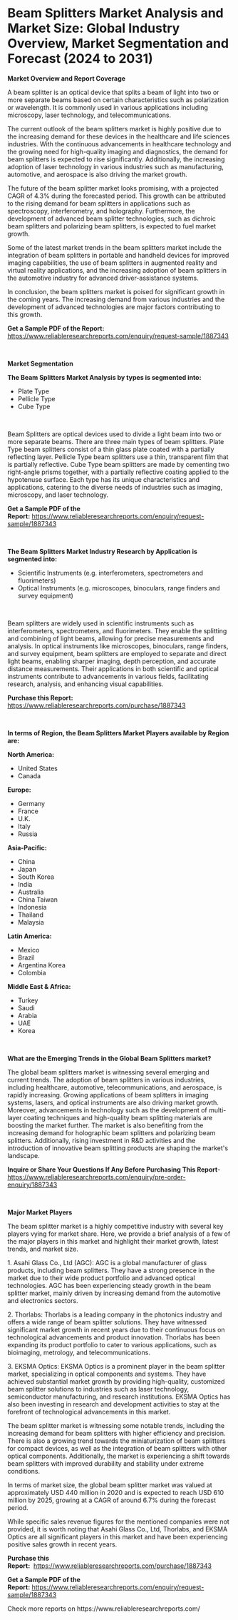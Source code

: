 <p><h1>Beam Splitters Market Analysis and Market Size: Global Industry Overview, Market Segmentation and Forecast (2024 to 2031)</h1></p><p><strong>Market Overview and Report Coverage</strong></p>
<p><p>A beam splitter is an optical device that splits a beam of light into two or more separate beams based on certain characteristics such as polarization or wavelength. It is commonly used in various applications including microscopy, laser technology, and telecommunications.</p><p>The current outlook of the beam splitters market is highly positive due to the increasing demand for these devices in the healthcare and life sciences industries. With the continuous advancements in healthcare technology and the growing need for high-quality imaging and diagnostics, the demand for beam splitters is expected to rise significantly. Additionally, the increasing adoption of laser technology in various industries such as manufacturing, automotive, and aerospace is also driving the market growth.</p><p>The future of the beam splitter market looks promising, with a projected CAGR of 4.3% during the forecasted period. This growth can be attributed to the rising demand for beam splitters in applications such as spectroscopy, interferometry, and holography. Furthermore, the development of advanced beam splitter technologies, such as dichroic beam splitters and polarizing beam splitters, is expected to fuel market growth.</p><p>Some of the latest market trends in the beam splitters market include the integration of beam splitters in portable and handheld devices for improved imaging capabilities, the use of beam splitters in augmented reality and virtual reality applications, and the increasing adoption of beam splitters in the automotive industry for advanced driver-assistance systems.</p><p>In conclusion, the beam splitters market is poised for significant growth in the coming years. The increasing demand from various industries and the development of advanced technologies are major factors contributing to this growth.</p></p>
<p><strong>Get a Sample PDF of the Report:</strong> <a href="https://www.reliableresearchreports.com/enquiry/request-sample/1887343">https://www.reliableresearchreports.com/enquiry/request-sample/1887343</a></p>
<p>&nbsp;</p>
<p><strong>Market Segmentation</strong></p>
<p><strong>The Beam Splitters Market Analysis by types is segmented into:</strong></p>
<p><ul><li>Plate Type</li><li>Pellicle Type</li><li>Cube Type</li></ul></p>
<p>&nbsp;</p>
<p><p>Beam Splitters are optical devices used to divide a light beam into two or more separate beams. There are three main types of beam splitters. Plate Type beam splitters consist of a thin glass plate coated with a partially reflecting layer. Pellicle Type beam splitters use a thin, transparent film that is partially reflective. Cube Type beam splitters are made by cementing two right-angle prisms together, with a partially reflective coating applied to the hypotenuse surface. Each type has its unique characteristics and applications, catering to the diverse needs of industries such as imaging, microscopy, and laser technology.</p></p>
<p><strong>Get a Sample PDF of the Report:</strong>&nbsp;<a href="https://www.reliableresearchreports.com/enquiry/request-sample/1887343">https://www.reliableresearchreports.com/enquiry/request-sample/1887343</a></p>
<p>&nbsp;</p>
<p><strong>The Beam Splitters Market Industry Research by Application is segmented into:</strong></p>
<p><ul><li>Scientific Instruments (e.g. interferometers, spectrometers and fluorimeters)</li><li>Optical Instruments (e.g. microscopes, binoculars, range finders and survey equipment)</li></ul></p>
<p>&nbsp;</p>
<p><p>Beam splitters are widely used in scientific instruments such as interferometers, spectrometers, and fluorimeters. They enable the splitting and combining of light beams, allowing for precise measurements and analysis. In optical instruments like microscopes, binoculars, range finders, and survey equipment, beam splitters are employed to separate and direct light beams, enabling sharper imaging, depth perception, and accurate distance measurements. Their applications in both scientific and optical instruments contribute to advancements in various fields, facilitating research, analysis, and enhancing visual capabilities.</p></p>
<p><strong>Purchase this Report:</strong>&nbsp; <a href="https://www.reliableresearchreports.com/purchase/1887343">https://www.reliableresearchreports.com/purchase/1887343</a></p>
<p>&nbsp;</p>
<p><strong>In terms of Region, the Beam Splitters Market Players available by Region are:</strong></p>
<p>
    <p> <strong> North America: </strong>
        <ul>
            <li>United States</li>
            <li>Canada</li>
        </ul>
        </p> 
    <p> <strong> Europe: </strong>
        <ul>
            <li>Germany</li>
            <li>France</li>
            <li>U.K.</li>
            <li>Italy</li>
            <li>Russia</li>
        </ul>
        </p> 
    <p> <strong> Asia-Pacific: </strong>
        <ul>
            <li>China</li>
            <li>Japan</li>
            <li>South Korea</li>
            <li>India</li>
            <li>Australia</li>
            <li>China Taiwan</li>
            <li>Indonesia</li>
            <li>Thailand</li>
            <li>Malaysia</li>
        </ul>
        </p> 
    <p> <strong> Latin America: </strong>
        <ul>
            <li>Mexico</li>
            <li>Brazil</li>
            <li>Argentina Korea</li>
            <li>Colombia</li>
        </ul>
        </p> 
    <p> <strong> Middle East & Africa: </strong>
        <ul>
            <li>Turkey</li>
            <li>Saudi</li>
            <li>Arabia</li>
            <li>UAE</li>
            <li>Korea</li>
        </ul>
    </p>
    </p>
<p>&nbsp;</p>
<p><strong>What are the Emerging Trends in the Global Beam Splitters market?</strong></p>
<p><p>The global beam splitters market is witnessing several emerging and current trends. The adoption of beam splitters in various industries, including healthcare, automotive, telecommunications, and aerospace, is rapidly increasing. Growing applications of beam splitters in imaging systems, lasers, and optical instruments are also driving market growth. Moreover, advancements in technology such as the development of multi-layer coating techniques and high-quality beam splitting materials are boosting the market further. The market is also benefiting from the increasing demand for holographic beam splitters and polarizing beam splitters. Additionally, rising investment in R&D activities and the introduction of innovative beam splitting products are shaping the market's landscape.</p></p>
<p><strong>Inquire or Share Your Questions If Any Before Purchasing This Report</strong>- <a href="https://www.reliableresearchreports.com/enquiry/pre-order-enquiry/1887343">https://www.reliableresearchreports.com/enquiry/pre-order-enquiry/1887343</a></p>
<p>&nbsp;</p>
<p><strong>Major Market Players</strong></p>
<p><p>The beam splitter market is a highly competitive industry with several key players vying for market share. Here, we provide a brief analysis of a few of the major players in this market and highlight their market growth, latest trends, and market size.</p><p>1. Asahi Glass Co., Ltd (AGC): AGC is a global manufacturer of glass products, including beam splitters. They have a strong presence in the market due to their wide product portfolio and advanced optical technologies. AGC has been experiencing steady growth in the beam splitter market, mainly driven by increasing demand from the automotive and electronics sectors.</p><p>2. Thorlabs: Thorlabs is a leading company in the photonics industry and offers a wide range of beam splitter solutions. They have witnessed significant market growth in recent years due to their continuous focus on technological advancements and product innovation. Thorlabs has been expanding its product portfolio to cater to various applications, such as bioimaging, metrology, and telecommunications.</p><p>3. EKSMA Optics: EKSMA Optics is a prominent player in the beam splitter market, specializing in optical components and systems. They have achieved substantial market growth by providing high-quality, customized beam splitter solutions to industries such as laser technology, semiconductor manufacturing, and research institutions. EKSMA Optics has also been investing in research and development activities to stay at the forefront of technological advancements in this market.</p><p>The beam splitter market is witnessing some notable trends, including the increasing demand for beam splitters with higher efficiency and precision. There is also a growing trend towards the miniaturization of beam splitters for compact devices, as well as the integration of beam splitters with other optical components. Additionally, the market is experiencing a shift towards beam splitters with improved durability and stability under extreme conditions.</p><p>In terms of market size, the global beam splitter market was valued at approximately USD 440 million in 2020 and is expected to reach USD 610 million by 2025, growing at a CAGR of around 6.7% during the forecast period.</p><p>While specific sales revenue figures for the mentioned companies were not provided, it is worth noting that Asahi Glass Co., Ltd, Thorlabs, and EKSMA Optics are all significant players in this market and have been experiencing positive sales growth in recent years.</p></p>
<p><strong>Purchase this Report:</strong>&nbsp;&nbsp;<a href="https://www.reliableresearchreports.com/purchase/1887343">https://www.reliableresearchreports.com/purchase/1887343</a></p>
<p></p>
<p><strong>Get a Sample PDF of the Report:</strong>&nbsp;<a href="https://www.reliableresearchreports.com/enquiry/request-sample/1887343">https://www.reliableresearchreports.com/enquiry/request-sample/1887343</a></p>
<p>Check more reports on https://www.reliableresearchreports.com/</p>
